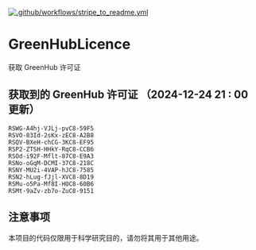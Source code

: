 [![.github/workflows/stripe_to_readme.yml](https://github.com/zjx-kimi/GreenHubLicence/actions/workflows/stripe_to_readme.yml/badge.svg)](https://github.com/zjx-kimi/GreenHubLicence/actions/workflows/stripe_to_readme.yml)
# GreenHubLicence
获取 GreenHub 许可证
## 获取到的 GreenHub 许可证 （2024-12-24 21 : 00 更新）
```
RSWG-A4hj-VJLj-pvC8-59F5
RSVO-83Id-2sKx-zEC8-A2B8
RSQV-BXeH-chCG-3KC8-EF95
RSP2-ZTSH-HHkY-RqC8-CCB6
RSOd-i92F-Mflt-87C8-E9A3
RSNo-oGqM-DCMI-37C8-218C
RSNY-MU2i-4VAP-hJC8-7585
RSN2-hLug-fJjl-XVC8-8D19
RSMu-o5Pa-Mf8I-HOC8-60B6
RSMt-9aZv-zb7o-ZuC8-9151
```

## 注意事项

本项目的代码仅限用于科学研究目的，请勿将其用于其他用途。

